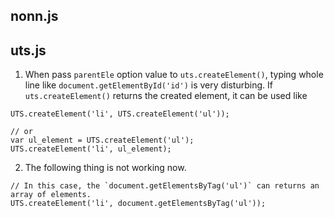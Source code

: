 ## nonn.js

## uts.js

1. When pass `parentEle` option value to `uts.createElement()`, typing whole line like `document.getElementById('id')` is very disturbing. If `uts.createElement()` returns the created element, it can be used like
```
UTS.createElement('li', UTS.createElement('ul'));

// or
var ul_element = UTS.createElement('ul');
UTS.createElement('li', ul_element);
 ```

2. The following thing is not working now.
```
// In this case, the `document.getElementsByTag('ul')` can returns an array of elements.
UTS.createElement('li', document.getElementsByTag('ul'));
```

